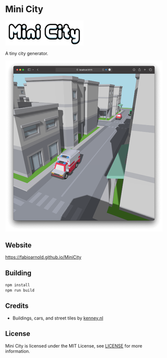 # Mini City

<img alt="Mini City Banner" src="art/minicity.png?raw=true" width="250">

A tiny city generator.

<img alt="Screenshot" src="art/screenshot.png?raw=true" width="600">

## Website

https://fabioarnold.github.io/MiniCity

## Building

```bash
npm install
npm run build
```

## Credits

* Buildings, cars, and street tiles by [kenney.nl](https://www.kenney.nl)

## License

Mini City is licensed under the MIT License, see [LICENSE](LICENSE) for more information.